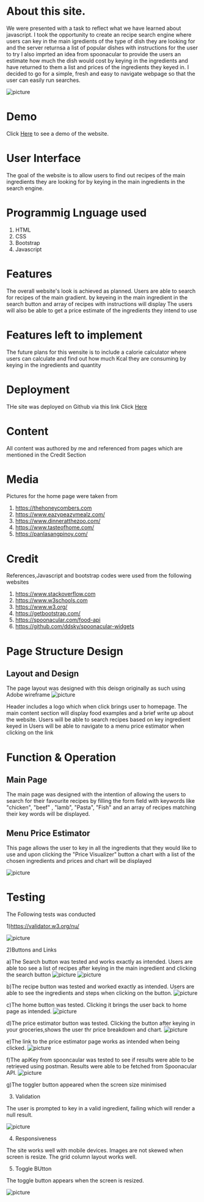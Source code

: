 # About this site.

We were presented with a task to reflect what we have learned about javascript.
I took the opportunity to create an recipe search engine where users can key in the main igredients of the type of dish they are looking for and the server returnsa a list of popular dishes with instructions for the user to try
I also imprted an idea from spoonacular to provide the users an estimate how much the dish would cost by keying in the ingredients 
and have returned to them a list and prices of the ingredients they keyed in.
I decided to go for a simple, fresh and easy to navigate webpage so that the user can easily run searches. 

![picture](image/screenshot.png)

# Demo 

Click <a href= https://muhammad-mo.github.io/Project2-Recipe-Database/ target="blank">Here</a> to see a demo of the website.

# User Interface

The goal of the website is to allow users to find out recipes of the main ingredients they are looking for by keying in the main 
ingredients in the search engine.

# Programmig Lnguage used

1. HTML
2. CSS
3. Bootstrap 
4. Javascript

# Features

The overall website's look is achieved as planned. Users are able to search for recipes of the main gradient.
by keyeing in the main ingredient in the search button and array of recipes with instructions will display
The users will also be able to get a price estimate of the ingredients they intend to use

# Features left to implement

The future plans for this wensite is to include a calorie calculator where users can calculate and find out
how much Kcal they are consuming by keying in the ingredients and quantity

# Deployment

THe site was deployed on Github via this link
Click <a href= https://muhammad-mo.github.io/Project2-Recipe-Database/ target="blank">Here</a>

# Content

All content was authored by me and referenced from pages which are mentioned in the Credit Section

# Media

Pictures for the home page were taken from
1. https://thehoneycombers.com
2. https://www.eazypeazymealz.com/
3. https://www.dinneratthezoo.com/
4. https://www.tasteofhome.com/
5. https://panlasangpinoy.com/

# Credit

References,Javascript and bootstrap codes were used from the following websites

1. https://www.stackoverflow.com
2. https://www.w3schools.com
3. https://www.w3.org/
4. https://getbootstrap.com/
5. https://spoonacular.com/food-api
6. https://github.com/ddsky/spoonacular-widgets

# Page Structure Design 

<h2> Layout and Design </h2>

The page layout was designed with this deisgn originally as such using Adobe wireframe
![picture](image/interface.png)

Header includes a logo which when click brings user to homepage.
The main content section will display food examples and a brief write up about the website.
Users will be able to search recipes based on key ingredient keyed in
Users will be able to navigate to a menu price estimator when clicking on the link

# Function & Operation

<h2> Main Page </h2>

The main page was designed with the intention of allowing the users to search for their favourite
recipes by filling the form field with keywords like "chicken", "beef" , "lamb", "Pasta", "Fish"
and an array of recipes matching their key words will be displayed.

<h2> Menu Price Estimator </h2>

This page allows the user to key in all the ingredients that they would
like to use and upon clicking the "Price Visualizer" button a chart 
with a list of the chosen ingredients and prices and chart will be displayed

![picture](image/price.png)

# Testing

The Following tests was conducted

1)https://validator.w3.org/nu/

![picture](image/w3-testscreenshot.png)


2)Buttons and Links

a)The Search button was tested and works exactly as intended. Users are able too see a list of recipes after keying in the main ingredient and clicking the search button
![picture](image/testsearchbutton.png)
![picture](image/searchresult.png)

b)The recipe button was tested and worked exactly as intended. Users are able to see the ingredients and steps when clicking on the button.
![picture](image/recipesteps.png)

c)The home button was tested. Clicking it brings the user back to home page as intended.
![picture](image/homebuttontest.png)


d)The price estimator button was tested. Clicking the button after keying in your groceries,shows the user thr price breakdown and chart.
![picture](image/price_estimator_test.png)

e)The link to the price estimator page works as intended when being clicked.
![picture](image/linktest.png)

f)The apiKey from spooncaular was tested to see if results were able to be retrieved using postman. Results were able to be fetched from Spoonacular API.
![picture](image/spoonacularAPItest.png)

g)The toggler button appeared when the screen size minimised

3) Validation

  The user is prompted to key in a valid ingredient, failing which will render a null result.

  ![picture](image/validation.png)

4) Responsiveness

The site works well with mobile devices. Images are not skewed when screen is resize.
The grid column layout works well.

5) Toggle BUtton

The toggle button appears when the screen is resized.

![picture](image/collapse.png)







 
